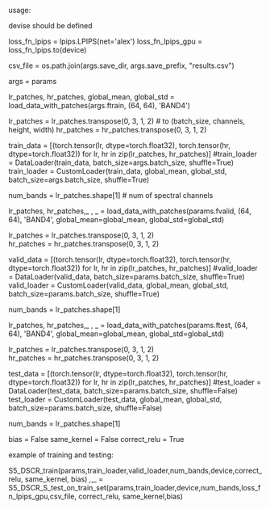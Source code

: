 usage:

devise should be defined

loss_fn_lpips = lpips.LPIPS(net='alex')
loss_fn_lpips_gpu = loss_fn_lpips.to(device)

csv_file = os.path.join(args.save_dir, args.save_prefix, "results.csv")






args = params


lr_patches, hr_patches, global_mean, global_std  = load_data_with_patches(args.ftrain, (64, 64), 'BAND4')


lr_patches = lr_patches.transpose(0, 3, 1, 2)  # to (batch_size, channels, height, width)
hr_patches = hr_patches.transpose(0, 3, 1, 2)

train_data = [(torch.tensor(lr, dtype=torch.float32), torch.tensor(hr, dtype=torch.float32)) for lr, hr in zip(lr_patches, hr_patches)]
#train_loader = DataLoader(train_data, batch_size=args.batch_size, shuffle=True)
train_loader = CustomLoader(train_data, global_mean, global_std, batch_size=args.batch_size, shuffle=True)
    
num_bands = lr_patches.shape[1]  # num of spectral channels





lr_patches, hr_patches,_ , _  = load_data_with_patches(params.fvalid, (64, 64), 'BAND4', global_mean=global_mean, global_std=global_std)
    
lr_patches = lr_patches.transpose(0, 3, 1, 2)  
hr_patches = hr_patches.transpose(0, 3, 1, 2)

valid_data = [(torch.tensor(lr, dtype=torch.float32), torch.tensor(hr, dtype=torch.float32)) for lr, hr in zip(lr_patches, hr_patches)]
#valid_loader = DataLoader(valid_data, batch_size=params.batch_size, shuffle=True)
valid_loader = CustomLoader(valid_data, global_mean, global_std, batch_size=params.batch_size, shuffle=True)

num_bands = lr_patches.shape[1]





lr_patches, hr_patches,_ , _  = load_data_with_patches(params.ftest, (64, 64), 'BAND4', global_mean=global_mean, global_std=global_std)
    
lr_patches = lr_patches.transpose(0, 3, 1, 2)  
hr_patches = hr_patches.transpose(0, 3, 1, 2)

test_data = [(torch.tensor(lr, dtype=torch.float32), torch.tensor(hr, dtype=torch.float32)) for lr, hr in zip(lr_patches, hr_patches)]
#test_loader = DataLoader(test_data, batch_size=params.batch_size, shuffle=False)
test_loader = CustomLoader(test_data, global_mean, global_std, batch_size=params.batch_size, shuffle=False)

num_bands = lr_patches.shape[1]





bias = False
same_kernel = False
correct_relu = True


example of training and testing:

S5_DSCR_train(params,train_loader,valid_loader,num_bands,device,correct_relu, same_kernel, bias)
_,_,_ = S5_DSCR_S_test_on_train_set(params,train_loader,device,num_bands,loss_fn_lpips_gpu,csv_file, correct_relu, same_kernel,bias)

